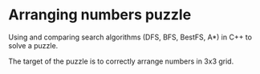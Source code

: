 # Arranging numbers puzzle

Using and comparing search algorithms (DFS, BFS, BestFS, A*) in C++ to solve a puzzle.

The target of the puzzle is to correctly arrange numbers in 3x3 grid.
